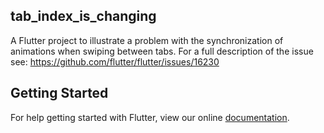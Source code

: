 ## tab_index_is_changing

A Flutter project to illustrate a problem with the synchronization of animations when swiping between tabs. For a full description of the issue see: https://github.com/flutter/flutter/issues/16230

## Getting Started

For help getting started with Flutter, view our online
[documentation](https://flutter.io/).
